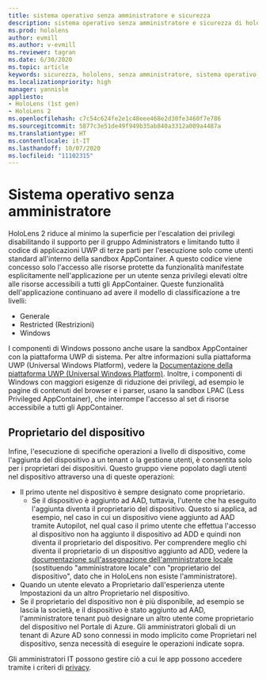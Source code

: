 ```yaml
---
title: sistema operativo senza amministratore e sicurezza
description: sistema operativo senza amministratore e sicurezza di hololens
ms.prod: hololens
author: evmill
ms.author: v-evmill
ms.reviewer: tagran
ms.date: 6/30/2020
ms.topic: article
keywords: sicurezza, hololens, senza amministratore, sistema operativo, sistema operativo senza amministratore, OS amministratore, OS senza amministratore, hololens 2, sicurezza hololens2,
ms.localizationpriority: high
manager: yannisle
appliesto:
- HoloLens (1st gen)
- HoloLens 2
ms.openlocfilehash: c7c54c624fe2e1c48eee468e2d30fe3460f7e786
ms.sourcegitcommit: 5877c3e51de49f949b35ab840a3312a009a4487a
ms.translationtype: HT
ms.contentlocale: it-IT
ms.lasthandoff: 10/07/2020
ms.locfileid: "11102315"
---
```

# Sistema operativo senza amministratore

HoloLens 2 riduce al minimo la superficie per l'escalation dei privilegi disabilitando il supporto per il gruppo Administrators e limitando tutto il codice di applicazioni UWP di terze parti per l'esecuzione solo come utenti standard all'interno della sandbox AppContainer. A questo codice viene concesso solo l'accesso alle risorse protette da funzionalità manifestate esplicitamente nell'applicazione per un utente senza privilegi elevati oltre alle risorse accessibili a tutti gli AppContainer.
Queste funzionalità dell'applicazione continuano ad avere il modello di classificazione a tre livelli:
  * Generale
  * Restricted (Restrizioni)
  * Windows

I componenti di Windows possono anche usare la sandbox AppContainer con la piattaforma UWP di sistema. Per altre informazioni sulla piattaforma UWP (Universal Windows Platform), vedere la [Documentazione della piattaforma UWP (Universal Windows Platform)](https://docs.microsoft.com/windows/uwp/). Inoltre, i componenti di Windows con maggiori esigenze di riduzione dei privilegi, ad esempio le pagine di contenuti del browser e i parser, usano la sandbox LPAC (Less Privileged AppContainer), che interrompe l'accesso al set di risorse accessibile a tutti gli AppContainer.

## Proprietario del dispositivo

Infine, l'esecuzione di specifiche operazioni a livello di dispositivo, come l'aggiunta del dispositivo a un tenant o la gestione utenti, è consentita solo per i proprietari dei dispositivi. Questo gruppo viene popolato dagli utenti nel dispositivo attraverso una di queste operazioni:
  * Il primo utente nel dispositivo è sempre designato come proprietario. 
    * Se il dispositivo è aggiunto ad AAD, tuttavia, l'utente che ha eseguito l'aggiunta diventa il proprietario del dispositivo. Questo si applica, ad esempio, nel caso in cui un dispositivo viene aggiunto ad AAD tramite Autopilot, nel qual caso il primo utente che effettua l'accesso al dispositivo non ha aggiunto il dispositivo ad ADD e quindi non diventa il proprietario del dispositivo. Per comprendere meglio chi diventa il proprietario di un dispositivo aggiunto ad ADD, vedere la [documentazione sull'assegnazione dell'amministratore locale](https://docs.microsoft.com/azure/active-directory/devices/assign-local-admin) (sostituendo "amministratore locale" con "proprietario del dispositivo", dato che in HoloLens non esiste l'amministratore).
  * Quando un utente elevato a Proprietario dall'esperienza utente Impostazioni da un altro Proprietario nel dispositivo.
  * Se il proprietario del dispositivo non è più disponibile, ad esempio se lascia la società, e il dispositivo è stato aggiunto ad AAD, l'amministratore tenant può designare un altro utente come proprietario del dispositivo nel Portale di Azure.
Gli amministratori globali di un tenant di Azure AD sono connessi in modo implicito come Proprietari nel dispositivo, senza necessità di eseguire le operazioni indicate sopra. 

Gli amministratori IT possono gestire ciò a cui le app possono accedere tramite i criteri di [privacy](https://docs.microsoft.com/windows/client-management/mdm/policy-csp-privacy). 

